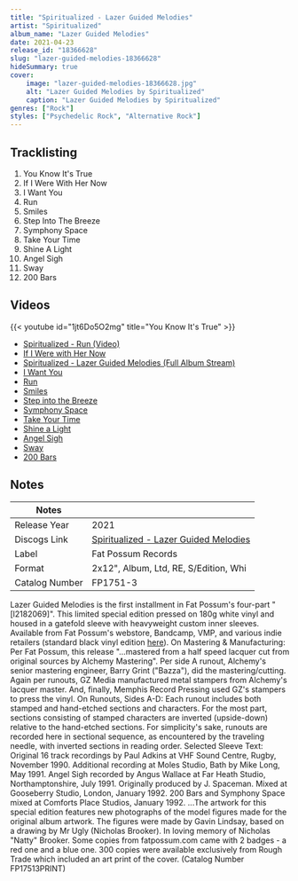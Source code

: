 ```yaml
---
title: "Spiritualized - Lazer Guided Melodies"
artist: "Spiritualized"
album_name: "Lazer Guided Melodies"
date: 2021-04-23
release_id: "18366628"
slug: "lazer-guided-melodies-18366628"
hideSummary: true
cover:
    image: "lazer-guided-melodies-18366628.jpg"
    alt: "Lazer Guided Melodies by Spiritualized"
    caption: "Lazer Guided Melodies by Spiritualized"
genres: ["Rock"]
styles: ["Psychedelic Rock", "Alternative Rock"]
---
```


## Tracklisting
1. You Know It's True
2. If I Were With Her Now
3. I Want You
4. Run
5. Smiles
6. Step Into The Breeze
7. Symphony Space
8. Take Your Time
9. Shine A Light
10. Angel Sigh
11. Sway
12. 200 Bars

## Videos
{{< youtube id="1jt6Do5O2mg" title="You Know It's True" >}}
- [Spiritualized - Run (Video)](https://www.youtube.com/watch?v=NtVuqjd5oSc)
- [If I Were with Her Now](https://www.youtube.com/watch?v=zi016ZvkMFM)
- [Spiritualized - Lazer Guided Melodies (Full Album Stream)](https://www.youtube.com/watch?v=gkPPxLm50V0)
- [I Want You](https://www.youtube.com/watch?v=EcaKOuChJlk)
- [Run](https://www.youtube.com/watch?v=VD8x88wzyI4)
- [Smiles](https://www.youtube.com/watch?v=SGmITeLvXKM)
- [Step into the Breeze](https://www.youtube.com/watch?v=1B7NpPeYhoc)
- [Symphony Space](https://www.youtube.com/watch?v=5V-9R2PxksA)
- [Take Your Time](https://www.youtube.com/watch?v=HuGbad6R6Mw)
- [Shine a Light](https://www.youtube.com/watch?v=3Qv2HhmHW2U)
- [Angel Sigh](https://www.youtube.com/watch?v=p836NG1DDGw)
- [Sway](https://www.youtube.com/watch?v=2GbDePAXSdo)
- [200 Bars](https://www.youtube.com/watch?v=R-th3jQW80A)


## Notes

| Notes          |             |
| ---------------| ----------- |
| Release Year   | 2021 |
| Discogs Link   | [Spiritualized - Lazer Guided Melodies](https://www.discogs.com/release/18366628-Spiritualized-Lazer-Guided-Melodies) |
| Label          | Fat Possum Records |
| Format         | 2x12\", Album, Ltd, RE, S/Edition, Whi |
| Catalog Number | FP1751-3 |

Lazer Guided Melodies is the first installment in Fat Possum's four-part "[l2182069]".  This limited special edition pressed on 180g white vinyl and housed in a gatefold sleeve with heavyweight custom inner sleeves.  Available from Fat Possum's webstore, Bandcamp, VMP, and various indie retailers (standard black vinyl edition [here](https://www.discogs.com/release/18407173)).  On Mastering & Manufacturing: Per Fat Possum, this release "...mastered from a half speed lacquer cut from original sources by Alchemy Mastering".  Per side A runout, Alchemy's senior mastering engineer, Barry Grint ("Bazza"), did the mastering/cutting. Again per runouts, GZ Media manufactured metal stampers from Alchemy's lacquer master. And, finally, Memphis Record Pressing used GZ's stampers to press the vinyl.  On Runouts, Sides A-D: Each runout includes both stamped and hand-etched sections and characters. For the most part, sections consisting of stamped characters are inverted (upside-down) relative to the hand-etched sections. For simplicity's sake, runouts are recorded here in sectional sequence, as encountered by the traveling needle, with inverted sections in reading order.  Selected Sleeve Text: Original 16 track recordings by Paul Adkins at VHF Sound Centre, Rugby, November 1990. Additional recording at Moles Studio, Bath by Mike Long, May 1991. Angel Sigh recorded by Angus Wallace at Far Heath Studio, Northamptonshire, July 1991. Originally produced by J. Spaceman.  Mixed at Gooseberry Studio, London, January 1992. 200 Bars and Symphony Space mixed at Comforts Place Studios, January 1992.  ...The artwork for this special edition features new photographs of the model figures made for the original album artwork. The figures were made by Gavin Lindsay, based on a drawing by Mr Ugly (Nicholas Brooker).  In loving memory of Nicholas "Natty" Brooker.  Some copies from fatpossum.com came with 2 badges - a red one and a blue one.  300 copies were available exclusively from Rough Trade which included an art print of the cover. (Catalog Number FP17513PRINT)


